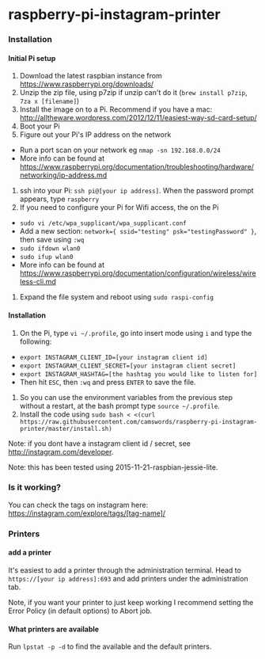 # raspberry-pi-instagram-printer #

### Installation ###

#### Initial Pi setup ####

1. Download the latest raspbian instance from https://www.raspberrypi.org/downloads/
1. Unzip the zip file, using p7zip if unzip can't do it (`brew install p7zip`, `7za x [filename]`)
1. Install the image on to a Pi. Recommend if you have a mac: http://alltheware.wordpress.com/2012/12/11/easiest-way-sd-card-setup/
1. Boot your Pi
1. Figure out your Pi's IP address on the network
  * Run a port scan on your network eg `nmap -sn 192.168.0.0/24`
  * More info can be found at https://www.raspberrypi.org/documentation/troubleshooting/hardware/networking/ip-address.md
1. ssh into your Pi: `ssh pi@[your ip address]`. When the password prompt appears, type `raspberry`
1. If you need to configure your Pi for Wifi access, the on the Pi
  * `sudo vi /etc/wpa_supplicant/wpa_supplicant.conf`
  * Add a new section: `network={ ssid="testing" psk="testingPassword" }`, then save using `:wq`
  * `sudo ifdown wlan0`
  * `sudo ifup wlan0`
  * More info can be found at https://www.raspberrypi.org/documentation/configuration/wireless/wireless-cli.md
1. Expand the file system and reboot using `sudo raspi-config`

#### Installation ####

1. On the Pi, type `vi ~/.profile`, go into insert mode using `i` and type the following:
  * `export INSTAGRAM_CLIENT_ID=[your instagram client id]`
  * `export INSTAGRAM_CLIENT_SECRET=[your instagram client secret]`
  * `export INSTAGRAM_HASHTAG=[the hashtag you would like to listen for]`
  * Then hit `ESC`, then `:wq` and press `ENTER` to save the file.
1. So you can use the environment variables from the previous step without a restart, at the bash prompt type `source ~/.profile`.
1. Install the code using `sudo bash < <(curl https://raw.githubusercontent.com/camswords/raspberry-pi-instagram-printer/master/install.sh)`

Note: if you dont have a instagram client id / secret, see http://instagram.com/developer.

Note: this has been tested using 2015-11-21-raspbian-jessie-lite.

### Is it working? ###

You can check the tags on instagram here: https://instagram.com/explore/tags/[tag-name]/

### Printers ###

#### add a printer ####
It's easiest to add a printer through the administration terminal. Head to `https://[your ip address]:693` and add printers under the administration tab.

Note, if you want your printer to just keep working I recommend setting the Error Policy (in default options) to Abort job.

#### What printers are available ####
Run `lpstat -p -d` to find the available and the default printers.
